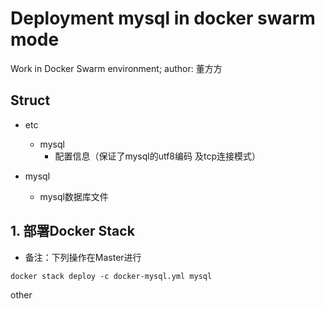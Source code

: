 # Deployment mysql in docker swarm mode
Work in Docker Swarm environment;
author: 董方方

## Struct
- etc
  - mysql
    - 配置信息（保证了mysql的utf8编码 及tcp连接模式）

- mysql
  - mysql数据库文件

## 1. 部署Docker Stack
- 备注：下列操作在Master进行
~~~
docker stack deploy -c docker-mysql.yml mysql
~~~


other
~~~

~~~